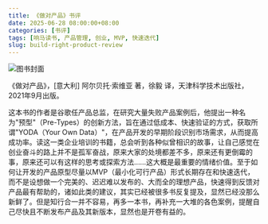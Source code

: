 ```yaml
---
title: 《做对产品》书评
date: 2025-06-28 08:00:00+08:00
categories: [书评]
tags: [响马读书, 产品管理, 创业, MVP, 快速迭代]
slug: build-right-product-review
---
```


<div class="p-3 text-center">
  <img class="img-fluid" src="/uploads/2025/0628/book-cover.png" alt="图书封面">
</div>

《做对产品》，[意大利] 阿尔贝托·索维亚 著，徐毅 译，天津科学技术出版社，2021年9月出版。

这本书的作者是谷歌任产品总监，在研究大量失败产品案例后，他提出一种名为"预型"（Pre-Types）的创新方法，旨在通过低成本、快速验证的方式，获取所谓"YODA（Your Own Data）"，在产品开发的早期阶段识别市场需求，从而提高成功率。读这一类企业培训的书籍，总会听到各种似曾相识的故事，让自己感觉在创业奋斗的路上并不是孤军奋战，原来大家的处境都差不多，原来还有更倒霉的事，原来还可以有这样的思考或探索方法……这大概是最重要的情绪价值。至于如何让开发的产品原型尽量以MVP（最小化可行产品）形式长期存在和快速迭代，而不是设想做一个完美的、迟迟难以发布的、大而全的理想产品，快速得到反馈对产品最有帮助的，诸如此类的建议，其实已经被很多书反复提及，显然已经没那么新鲜了。但是知行合一并不容易，再多一本书，再补充一大堆的各色案例，提醒自己尽快且不断发布产品及其新版本，显然也是开卷有益的。
